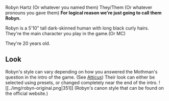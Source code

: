 Robyn Hartz (Or whatever you named them)
They/Them (Or whatever pronouns you gave them)
**For logical reason we're just going to call them Robyn.**

Robyn is a 5'10" tall dark-skinned human with long black curly hairs. They're the main character you play in the game.(Or MC)

They're 20 years old.

## Look
Robyn's style can vary depending on how you answered the Mothman's question in the intro of the game. (See [Atticus](./Atticus.md#)) Their look can either be selected using presets, or changed completely near the end of the intro.
![[../img/robyn-original.png|351]] 
(Robyn's canon style that can be found on the official website.)